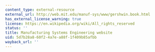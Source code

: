 ```yaml
---
content_type: external-resource
external_url: http://web.mit.edu/manuf-sys/www/gershwin.book.html
has_external_license_warning: true
license: https://en.wikipedia.org/wiki/All_rights_reserved
status: ''
title: Manufacturing Systems Engineering website
uid: 5d7b28a8-60f2-4a7e-a88f-1f409b85afbb
wayback_url: ''
---
```

